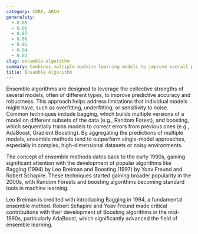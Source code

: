 ```yaml
---
category: CORE, ARCH
generality:
  - 0.89
  - 0.88
  - 0.87
  - 0.86
  - 0.85
  - 0.84
  - 0.83
slug: ensamble-algorithm
summary: Combines multiple machine learning models to improve overall performance by reducing bias, variance, or noise.
title: Ensamble Algorithm
---
```


Ensemble algorithms are designed to leverage the collective strengths of several models, often of different types, to improve predictive accuracy and robustness. This approach helps address limitations that individual models might have, such as overfitting, underfitting, or sensitivity to noise. Common techniques include bagging, which builds multiple versions of a model on different subsets of the data (e.g., Random Forest), and boosting, which sequentially trains models to correct errors from previous ones (e.g., AdaBoost, Gradient Boosting). By aggregating the predictions of multiple models, ensemble methods tend to outperform single-model approaches, especially in complex, high-dimensional datasets or noisy environments.

The concept of ensemble methods dates back to the early 1990s, gaining significant attention with the development of popular algorithms like Bagging (1994) by Leo Breiman and Boosting (1997) by Yoav Freund and Robert Schapire. These techniques started gaining broader popularity in the 2000s, with Random Forests and boosting algorithms becoming standard tools in machine learning.

Leo Breiman is credited with introducing Bagging in 1994, a fundamental ensemble method. Robert Schapire and Yoav Freund made critical contributions with their development of Boosting algorithms in the mid-1990s, particularly AdaBoost, which significantly advanced the field of ensemble learning.
